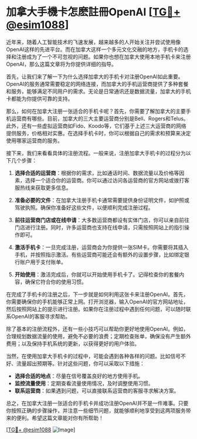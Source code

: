 # 加拿大手機卡怎麽註冊OpenAI [[TG💪+ @esim1088](https://t.me/s/esim1088)]

近年来，随着人工智能技术的飞速发展，越来越多的人开始关注并尝试使用像OpenAI这样的先进平台。而在加拿大这样一个多元文化交融的地方，手机卡的选择和注册成为了一个不可忽视的问题。如果你也想在加拿大使用本地手机卡来注册OpenAI，那么这篇文章将为你提供详细的指导。

首先，让我们来了解一下为什么选择加拿大的手机卡对注册OpenAI如此重要。OpenAI的服务通常需要稳定的网络连接，而加拿大的手机运营商提供了多种套餐和服务，能够满足不同用户的需求。无论是日常通讯还是数据流量，加拿大的手机卡都能为你提供可靠的支持。

那么，如何在加拿大注册一张适合的手机卡呢？首先，你需要了解加拿大的主要手机运营商有哪些。目前，加拿大的三大主要运营商分别是Bell、Rogers和Telus。此外，还有一些虚拟运营商如Fido、Koodo等，它们基于上述三大运营商的网络提供服务，价格相对实惠。在选择手机卡时，你可以根据自己的需求和预算来决定使用哪家运营商的服务。

接下来，我们来看看具体的注册流程。一般来说，注册加拿大手机卡的过程分为以下几个步骤：

1. **选择合适的运营商**：根据你的需求，比如通话时间、数据流量以及价格等因素，选择一个适合你的运营商。你可以通过访问各运营商的官方网站或拨打客服热线来获取更多信息。

2. **准备必要的文件**：在加拿大注册手机卡通常需要提供身份证明文件，如护照或驾驶执照。确保你准备好这些文件，以便顺利完成注册过程。

3. **前往运营商门店或在线申请**：大多数运营商都设有实体门店，你可以亲自前往门店进行注册。同时，许多运营商也支持在线申请，只需按照网站上的指引操作即可。

4. **激活手机卡**：一旦完成注册，运营商会为你提供一张SIM卡。你需要将其插入手机，并按照指示激活。有些运营商可能还会有额外的设置步骤，比如绑定银行账户用于支付账单。

5. **开始使用**：激活完成后，你就可以开始使用手机卡了。记得检查你的套餐内容，确保它符合你的使用习惯。

在完成了手机卡的注册之后，下一步就是如何利用这张卡来注册OpenAI。首先，你需要确保你的手机能够正常上网。打开浏览器，输入OpenAI的官方网站地址，然后按照网站上的提示进行注册。如果你在注册过程中遇到任何问题，可以随时联系OpenAI的客服寻求帮助。

除了基本的注册流程外，还有一些小技巧可以帮助你更好地使用OpenAI。例如，合理规划数据流量的使用，避免不必要的浪费；定期检查账单，确保没有产生额外费用；以及保持手机系统的更新，以获得更好的用户体验。

当然，在使用加拿大手机卡的过程中，可能会遇到各种各样的问题。比如信号不好、流量超出预期等。针对这些问题，你可以采取以下措施：

- **选择合适的地点**：尽量在信号覆盖良好的地方使用手机。
- **监控流量使用**：定期查看流量使用情况，及时调整使用习惯。
- **联系运营商**：如果遇到问题，可以直接联系运营商的客服寻求解决方案。

总之，在加拿大注册一张适合的手机卡并成功注册OpenAI并不是一件难事。只要你按照正确的步骤操作，并注意一些细节问题，就能够顺利地享受到这两项服务带来的便利。希望这篇文章能对你有所帮助！

[[TG💪+ @esim1088](https://t.me/s/esim1088) ![Image](https://i.postimg.cc/4NQfJmqS/Snipaste-2025-05-13-00-14-12.png)]